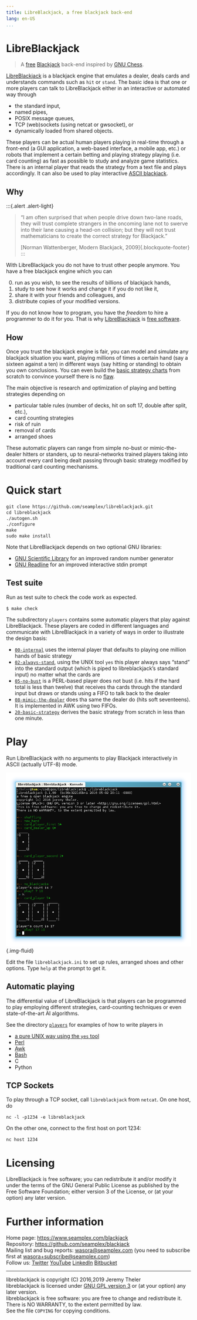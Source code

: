 ```yaml
---
title: LibreBlackjack, a free blackjack back-end
lang: en-US
...
```



# LibreBlackjack

> A [free](https://www.gnu.org/philosophy/free-sw.html) [Blackjack](https://en.wikipedia.org/wiki/Blackjack) back-end inspired by [GNU Chess](https://www.gnu.org/software/chess/).

[LibreBlackjack](https:/www.seamplex.com/blackjack) is a blackjack engine that emulates a dealer, deals cards and understands commands such as `hit` or `stand`. The basic idea is that one or more players can talk to LibreBlackjack either in an interactive or automated way through
 
 * the standard input,
 * named pipes,
 * POSIX message queues,
 * TCP (web)sockets (using netcat or gwsocket), or
 * dynamically loaded from shared objects.
  
These players can be actual human players playing in real-time through a front-end (a GUI application, a web-based interface, a mobile app, etc.) or robots that implement a certain betting and playing strategy playing (i.e. card counting) as fast as possible to study and analyze game statistics. There is an internal player that reads the strategy from a text file and plays accordingly. It can also be used to play interactive [ASCII blackjack](#play).

## Why

:::{.alert .alert-light}
> “I am often surprised that when people drive down two-lane roads, they will trust complete strangers in the oncoming lane not to swerve into their lane causing a head-on collision; but they will not trust mathematicians to create the correct strategy for Blackjack.”
>
> [Norman Wattenberger, Modern Blackjack, 2009]{.blockquote-footer}
:::

With LibreBlackjack you do not have to trust other people anymore. You have a free blackjack engine which you can

 0. run as you wish, to see the results of billions of blackjack hands,
 1. study to see how it works and change it if you do not like it,
 2. share it with your friends and colleagues, and
 3. distribute copies of your modified versions.

If you do not know how to program, you have the _freedom_ to hire a programmer to do it for you. That is why [LibreBlackjack](https:/www.seamplex.com/blackjack) is [free software](https://www.gnu.org/philosophy/free-sw.html).


## How 

Once you trust the blackjack engine is fair, you can model and simulate any blackjack situation you want, playing millions of times a certain hand (say a sixteen against a ten) in different ways (say hitting or standing) to obtain you own conclusions. You can even build  the [basic strategy charts](https://wizardofodds.com/games/blackjack/strategy/4-decks/) from scratch to convince yourself there is no [flaw](https://wizardofodds.com/ask-the-wizard/blackjack/).

The main objective is research and optimization of playing and betting strategies depending on

 * particular table rules (number of decks, hit on soft 17, double after split, etc.), 
 * card counting strategies 
 * risk of ruin
 * removal of cards
 * arranged shoes
 
These automatic players can range from simple no-bust or mimic-the-dealer hitters or standers, up to neural-networks trained players taking into account every card being dealt passing through basic strategy modified by traditional card counting mechanisms.

# Quick start


```
git clone https://github.com/seamplex/libreblackjack.git
cd libreblackjack
./autogen.sh
./configure
make
sudo make install
```

Note that LibreBlackjack depends on two optional GNU libraries:

 * [GNU Scientific Library](https://www.gnu.org/software/gsl/) for an improved random number generator
 * [GNU Readline](http://tiswww.case.edu/php/chet/readline/rltop.html) for an improved interactive stdin prompt


## Test suite

Run as test suite to check the code work as expected.

```
$ make check
```

The subdirectory `players` contains some automatic players that play against LibreBlackjack. These players are coded in different languages and communicate with LibreBlackjack in a variety of ways in order to illustrate the design basis:

 * [`00-internal`](players/00-internal) uses the internal player that defaults to playing one million hands of basic strategy
 * [`02-always-stand`](players/02-always-stand), using the UNIX tool `yes` this player always says “stand” into the standard output (which is piped to libreblackjack’s standard input) no matter what the cards are
 * [`05-no-bust`](players/05-no-bust) is a PERL-based player does not bust (i.e. hits if the hard total is less than twelve) that receives tha cards through the standard input but draws or stands using a FIFO to talk back to the dealer
 * [`08-mimic-the-dealer`](players/08-mimic-the-dealer) does tha same the dealer do (hits soft seventeens). It is implemented in AWK using two FIFOs.
 * [`20-basic-strategy`](players/20-basic-strategy) derives the basic strategy from scratch in less than one minute.


# Play

Run LibreBlackjack with no arguments to play Blackjack interactively in ASCII (actually UTF-8) mode.

![ASCII (UTF-8) playing!](doc/ascii.png){.img-fluid}

Edit the file `libreblackjack.ini` to set up rules, arranged shoes and other options. Type `help` at the prompt to get it.

## Automatic playing

The differential value of LibreBlackjack is that players can be programmed to play employing different strategies, card-counting techniques or even state-of-the-art AI algorithms.

See the directory [`players`](players) for examples of how to write players in

 * [a pure UNIX way using the `yes` tool](players/02-always-stand)
 * [Perl](players/05-no-bust)
 * [Awk](players/08-mimic-the-dealer)
 * [Bash](players/20-basic-strategy)
 * C
 * Python
 
## TCP Sockets

To play through a TCP socket, call `libreblackjack` from `netcat`. On one host, do

```
nc -l -p1234 -e libreblackjack
```

On the other one, connect to the first host on port 1234:

```
nc host 1234
```

# Licensing

LibreBlackjack is free software; you can redistribute it and/or modify it under the terms of the GNU General Public License as published by the Free Software Foundation; either version 3 of the License, or (at your option) any later version.

# Further information

Home page: <https://www.seamplex.com/blackjack>  
Repository: <https://github.com/seamplex/blackjack>  
Mailing list and bug reports: <wasora@seamplex.com>  (you need to subscribe first at <wasora+subscribe@seamplex.com>)  
Follow us: [Twitter](https://twitter.com/seamplex/) [YouTube](https://www.youtube.com/channel/UCC6SzVLxO8h6j5rLlfCQPhA) [LinkedIn](https://www.linkedin.com/company/seamplex/) [Bitbucket](https://bitbucket.org/seamplex/)

----------------------------------------------------

libreblackjack is copyright (C) 2016,2019 Jeremy Theler  
libreblackjack is licensed under [GNU GPL version 3](http://www.gnu.org/copyleft/gpl.html) or (at your option) any later version.  
libreblackjack is free software: you are free to change and redistribute it.  
There is NO WARRANTY, to the extent permitted by law.  
See the file `COPYING` for copying conditions.  
